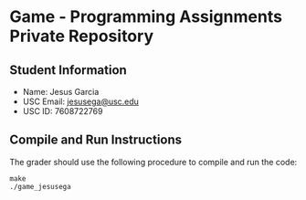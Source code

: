 Game - Programming Assignments Private Repository
=============

Student Information
-------------

- Name: Jesus Garcia
- USC Email: jesusega@usc.edu
- USC ID: 7608722769

Compile and Run Instructions
-------------

The grader should use the following procedure to compile and run the code:

	make
	./game_jesusega

